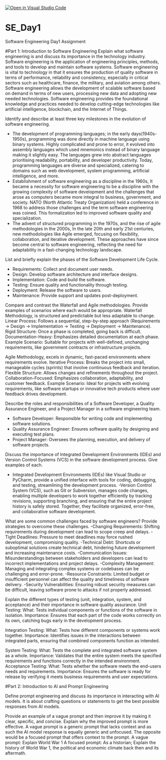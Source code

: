 [![Open in Visual Studio Code](https://classroom.github.com/assets/open-in-vscode-2e0aaae1b6195c2367325f4f02e2d04e9abb55f0b24a779b69b11b9e10269abc.svg)](https://classroom.github.com/online_ide?assignment_repo_id=15579618&assignment_repo_type=AssignmentRepo)
# SE_Day1
Software Engineering Day1 Assignment

#Part 1: Introduction to Software Engineering
Explain what software engineering is and discuss its importance in the technology industry.
Software engineering is the application of engineering principles, methods, and tools to develop and maintain software systems.
Software engineering is vital to technology in that it ensures the production of quality software in terms of performance, reliability and consistency, especially in critical sectors such as healthcare, finance, the military, and aviation among others.
Software engineering allows the development of scalable software based on demand in terms of new users, processing new data and adopting new needed technologies.
Software engineering provides the foundational knowledge and practices needed to develop cutting-edge technologies like artificial intelligence, blockchain, and the Internet of Things.

Identify and describe at least three key milestones in the evolution of software engineering.
- The development of programming languages; in the early days(1940s-1950s), programming was done directly in machine language using binary systems. Highly complicated and prone to error, it evolved into assembly languages which used mnemonics instead of binary language making it slightly easy. The languages grew into abstract languages prioritising readability, portability, and developer productivity. Today, programming languages are diverse and specialized, catering to domains such as web development, system programming, artificial intelligence, and more.
-  Establishment of software engineering as a discipline in the 1960s, It became a necessity for software engineering to be a discipline with  the growing complexity of software development and the challenges that arose as computers became more integral to business, government, and society.  NATO (North Atlantic Treaty Organization) held a conference in 1968 to address those challenges and the term software engineering was coined. This formalization led to improved software quality and specialization.
-  The advent of structured programming in the 1970s, and the rise of agile methodologies in the 2000s, In the late 20th and early 21st centuries, new methodologies like Agile emerged, focusing on flexibility, collaboration, and iterative development. These approaches have since become central to software engineering, reflecting the need for adaptability in a fast-changing technology landscape.


List and briefly explain the phases of the Software Development Life Cycle.
- Requirements: Collect and document user needs.
- Design: Develop software architecture and interface designs.
- Implementation: Code and build the software.
- Testing: Ensure quality and functionality through testing.
- Deployment: Release the software to users.
- Maintenance: Provide support and updates post-deployment.

Compare and contrast the Waterfall and Agile methodologies. Provide examples of scenarios where each would be appropriate.
Waterfall Methodology, is structured and predictable but less adaptable to change.
Linear Process: Follows a sequential, step-by-step approach (Requirements → Design → Implementation → Testing → Deployment → Maintenance).
Rigid Structure: Once a phase is completed, going back is difficult.
Documentation-Heavy: Emphasizes detailed documentation at each phase.
Example Scenario: Suitable for projects with well-defined, unchanging requirements, like government contracts or infrastructure projects.

Agile Methodology, excels in dynamic, fast-paced environments where requirements evolve.
Iterative Process: Breaks the project into small, manageable cycles (sprints) that involve continuous feedback and iteration.
Flexible Structure: Allows changes and refinements throughout the project.
Collaboration-Focused: Emphasizes collaboration, adaptability, and customer feedback.
Example Scenario: Ideal for projects with evolving requirements, like software startups or innovative tech products where user feedback drives development.

Describe the roles and responsibilities of a Software Developer, a Quality Assurance Engineer, and a Project Manager in a software engineering team.
 - Software Developer: Responsible for writing code and implementing software solutions.
  - Quality Assurance Engineer: Ensures software quality by designing and executing test plans.
  - Project Manager: Oversees the planning, execution, and delivery of software projects.
 
Discuss the importance of Integrated Development Environments (IDEs) and Version Control Systems (VCS) in the software development process. Give examples of each.
- Integrated Development Environments (IDEs)  like Visual Studio or PyCharm, provide a unified interface with tools for coding, debugging, and testing, streamlining the development process.
-Version Control System (VCS), such as Git or Subversion, manages code changes, enabling multiple developers to work together efficiently by tracking revisions, supporting branching, and ensuring that the entire project history is safely stored.
Together, they facilitate organized, error-free, and collaborative software development.


What are some common challenges faced by software engineers? Provide strategies to overcome these challenges.
-Changing Requirements: Shifting requirements during development can lead to scope creep and delays.
-Tight Deadlines: Pressure to meet deadlines may force rushed development, compromising quality.
-Technical Debt: Shortcuts or suboptimal solutions create technical debt, hindering future development and increasing maintenance costs.
-Communication Issues: Misunderstandings between stakeholders and developers can lead to incorrect implementations and project delays.
-Complexity Management: Managing and integrating complex systems or codebases can be challenging and error-prone.
-Resource Constraints: Limited budget or insufficient personnel can affect the quality and timeliness of software delivery.
-Security Vulnerabilities: Ensuring robust security measures can be difficult, leaving software prone to attacks if not properly addressed.

Explain the different types of testing (unit, integration, system, and acceptance) and their importance in software quality assurance.
Unit Testing:
What: Tests individual components or functions of the software in isolation.
Importance: Ensures that each part of the code works correctly on its own, catching bugs early in the development process.

Integration Testing:
What: Tests how different components or systems work together.
Importance: Identifies issues in the interactions between integrated parts, ensuring that combined components function as intended.

System Testing:
What: Tests the complete and integrated software system as a whole.
Importance: Validates that the entire system meets the specified requirements and functions correctly in the intended environment.
Acceptance Testing:
What: Tests whether the software meets the end-users needs and requirements.
Importance: Ensures the software is ready for release by verifying it meets business requirements and user expectations.

#Part 2: Introduction to AI and Prompt Engineering

Define prompt engineering and discuss its importance in interacting with AI models.
It is about crafting questions or statements to get the best possible responses from AI models. 

Provide an example of a vague prompt and then improve it by making it clear, specific, and concise. Explain why the improved prompt is more effective.
A vague prompt is a generic prompt that lacks context and as such the AI model response is equally generic and unfocused. The opposite would be a focused prompt that offers context to the prompt.
A vague prompt: Explain World War 1
A focused prompt: As a historian; Explain the history of World War 1, the political and economic climate back then and its aftermath.
